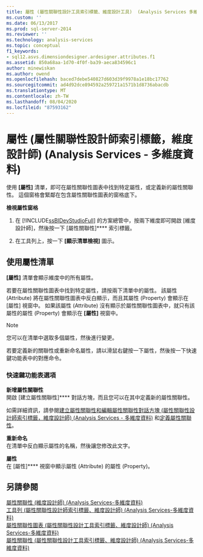 ```yaml
---
title: 屬性 (屬性關聯性設計工具索引標籤、維度設計工具)  (Analysis Services 多維資料) |Microsoft Docs
ms.custom: ''
ms.date: 06/13/2017
ms.prod: sql-server-2014
ms.reviewer: ''
ms.technology: analysis-services
ms.topic: conceptual
f1_keywords:
- sql12.asvs.dimensiondesigner.ardesigner.attributes.f1
ms.assetid: 850a68aa-1d70-4f0f-ba39-aeca834596c1
author: minewiskan
ms.author: owend
ms.openlocfilehash: baced7debe540827d603d39f9978a1e18bc17762
ms.sourcegitcommit: ad4d92dce894592a259721a1571b1d8736abacdb
ms.translationtype: MT
ms.contentlocale: zh-TW
ms.lasthandoff: 08/04/2020
ms.locfileid: "87593162"
---
```

# <a name="attributes-attribute-relationship-designer-tab-dimension-designer-analysis-services---multidimensional-data"></a>屬性 (屬性關聯性設計師索引標籤，維度設計師) (Analysis Services - 多維度資料)
  使用 **[屬性]** 清單，即可在屬性關聯性圖表中找到特定屬性，或定義新的屬性關聯性。 這個窗格會緊鄰在包含屬性關聯性圖表的窗格底下。  
  
 **檢視屬性窗格**  
  
1.  在 [!INCLUDE[ssBIDevStudioFull](../includes/ssbidevstudiofull-md.md)] 的方案總管中，按兩下維度即可開啟 [維度設計師]，然後按一下 [屬性關聯性]**** 索引標籤。  
  
2.  在工具列上，按一下 **[顯示清單檢視]** 圖示。  
  
## <a name="using-the-attributes-list"></a>使用屬性清單  
 **[屬性]** 清單會顯示維度中的所有屬性。  
  
 若要在屬性關聯性圖表中找到特定屬性，請按兩下清單中的屬性。 該屬性 (Attribute) 將在屬性關聯性圖表中反白顯示，而且其屬性 (Property) 會顯示在 [屬性] 視窗中。 如果該屬性 (Attribute) 沒有顯示於屬性關聯性圖表中，就只有該屬性的屬性 (Property) 會顯示在 **[屬性]** 視窗中。  
  
> [!NOTE]  
>  您可以在清單中選取多個屬性，然後進行變更。  
  
 若要定義新的關聯性或重新命名屬性，請以滑鼠右鍵按一下屬性，然後按一下快速鍵功能表中的對應命令。  
  
### <a name="shortcut-menu-options"></a>快速鍵功能表選項  
 **新增屬性關聯性**  
 開啟 [建立屬性關聯性]**** 對話方塊，而且您可以在其中定義新的屬性關聯性。  
  
 如需詳細資訊，請參閱[建立屬性關聯性和編輯屬性關聯性對話方塊 &#40;屬性關聯性設計師索引標籤，維度設計師&#41; &#40;Analysis Services - 多維度資料&#41;](create-edit-attribute-relationships-dialog-boxes-analysis-services-multidimensional-data.md) 和[定義屬性關聯性](multidimensional-models/attribute-relationships-define.md)。  
  
 **重新命名**  
 在清單中反白顯示屬性的名稱，然後讓您修改此文字。  
  
 **屬性**  
 在 [屬性]**** 視窗中顯示屬性 (Attribute) 的屬性 (Property)。  
  
## <a name="see-also"></a>另請參閱  
 [屬性關聯性 &#40;維度設計師&#41; &#40;Analysis Services-多維度資料&#41;](attribute-relationships-dimension-designer-analysis-services-multidimensional-data.md)   
 [工具列 &#40;屬性關聯性設計師索引標籤、維度設計師&#41; &#40;Analysis Services-多維度資料&#41;](toolbar-attribute-relationship-dimension-designer-analysis-services-multidimensional-data.md)   
 [屬性關聯性圖表 &#40;屬性關聯性設計工具索引標籤、維度設計師&#41; &#40;Analysis Services-多維度資料&#41;](attribute-relationship-diagram-analysis-services-multidimensional-data.md)   
 [屬性關聯性 &#40;屬性關聯性設計工具索引標籤、維度設計師&#41; &#40;Analysis Services-多維度資料&#41;](attribute-relationships-designer-tab-dimension-designer-analysis-services-multidimensional-data.md)  
  
  
